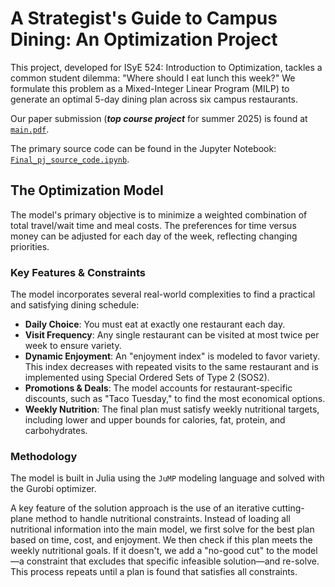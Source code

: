 # A Strategist's Guide to Campus Dining: An Optimization Project

This project, developed for ISyE 524: Introduction to Optimization, tackles a common student dilemma: "Where should I eat lunch this week?" We formulate this problem as a Mixed-Integer Linear Program (MILP) to generate an optimal 5-day dining plan across six campus restaurants.

Our paper submission (_**top course project**_ for summer 2025) is found at [`main.pdf`](/main.pdf).

The primary source code can be found in the Jupyter Notebook: [`Final_pj_source_code.ipynb`](/Final_pj_source_code.ipynb).

## The Optimization Model

The model's primary objective is to minimize a weighted combination of total travel/wait time and meal costs. The preferences for time versus money can be adjusted for each day of the week, reflecting changing priorities.

### Key Features & Constraints

The model incorporates several real-world complexities to find a practical and satisfying dining schedule:

*   **Daily Choice**: You must eat at exactly one restaurant each day.
*   **Visit Frequency**: Any single restaurant can be visited at most twice per week to ensure variety.
*   **Dynamic Enjoyment**: An "enjoyment index" is modeled to favor variety. This index decreases with repeated visits to the same restaurant and is implemented using Special Ordered Sets of Type 2 (SOS2).
*   **Promotions & Deals**: The model accounts for restaurant-specific discounts, such as "Taco Tuesday," to find the most economical options.
*   **Weekly Nutrition**: The final plan must satisfy weekly nutritional targets, including lower and upper bounds for calories, fat, protein, and carbohydrates.

### Methodology

The model is built in Julia using the `JuMP` modeling language and solved with the Gurobi optimizer.

A key feature of the solution approach is the use of an iterative cutting-plane method to handle nutritional constraints. Instead of loading all nutritional information into the main model, we first solve for the best plan based on time, cost, and enjoyment. We then check if this plan meets the weekly nutritional goals. If it doesn't, we add a "no-good cut" to the model—a constraint that excludes that specific infeasible solution—and re-solve. This process repeats until a plan is found that satisfies all constraints.

